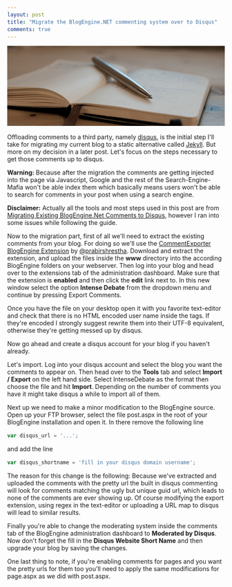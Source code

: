 ```yaml
---
layout: post
title: "Migrate the BlogEngine.NET commenting system over to Disqus"
comments: true
---
```

![comments](/images/2011/7/DSC_6717.jpg)

Offloading comments to a third party, namely [disqus](http://disqus.com/), is the initial step I'll take for migrating my current blog to a static alternative called [Jekyll](http://github.com/mojombo/jekyll/). But more on my decision in a later post. Let's focus on the steps necessary to get those comments up to disqus.

**Warning:** Because after the migration the comments are getting injected into the page via Javascript, Google and the rest of the Search-Engine-Mafia won't be able index them which basically means users won't be able to search for comments in your post when using a search engine.

**Disclaimer:** Actually all the tools and most steps used in this post are from [Migrating Existing BlogEngine.Net Comments to Disqus](http://blog.prabir.me/post/Migrating-Existing-BlogEngineNet-Comments-to-Disqus.aspx), however I ran into some issues while following the guide.

Now to the migration part, first of all we'll need to extract the existing comments from your blog. For doing so we'll use the [CommentExporter BlogEngine Extension](http://blog.prabir.me/files/2010/5/DisqusUploaderWithBlogEngineExtensions.zip) by [@prabirshrestha](https://twitter.com/prabirshrestha). Download and extract the extension, and upload the files inside the **www** directory into the according BlogEngine folders on your webserver. Then log into your blog and head over to the extensions tab of the administration dashboard. Make sure that the extension is **enabled** and then click the **edit** link next to. In this new window select the option **Intense Debate** from the dropdown menu and continue by pressing Export Comments.

Once you have the file on your desktop open it with you favorite text-editor and check that there is no HTML encoded user name inside the **<name>** tags. If they're encoded I strongly suggest rewrite them into their UTF-8 equivalent, otherwise they're getting messed up by disqus.

Now go ahead and create a disqus account for your blog if you haven't already.

Let's import. Log into your disqus account and select the blog you want the comments to appear on. Then head over to the **Tools** tab and select **Import / Export** on the left hand side. Select IntenseDebate as the format then choose the file and hit **Import**. Depending on the number of comments you have it might take disqus a while to import all of them.

Next up we need to make a minor modification to the BlogEngine source. Open up your FTP browser, select the file post.aspx in the root of your BlogEngine installation and open it. In there remove the following line
``` javascript
var disqus_url = '...';
``` 
and add the line 
``` javascript
var disqus_shortname = 'fill in your disqus domain username';
```
The reason for this change is the following: Because we've extracted and uploaded the comments with the pretty url the built in disqus commenting will look for comments matching the ugly but unique guid url, which leads to none of the comments are ever showing up. Of course modifying the export extension, using regex in the text-editor or uploading a URL map to disqus will lead to similar results.

Finally you're able to change the moderating system inside the comments tab of the BlogEngine administration dashboard to **Moderated by Disqus**. Now don't forget the fill in the **Disqus Website Short Name** and then upgrade your blog by saving the changes.

One last thing to note, if you're enabling comments for pages and you want the pretty urls for them too you'll need to apply the same modifications for page.aspx as we did with post.aspx.